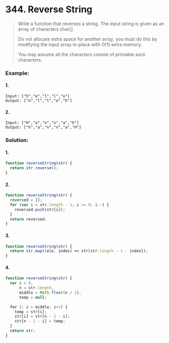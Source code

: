 # 344. Reverse String

> Write a function that reverses a string. The input string is given as an array of characters char[].
>
> Do not allocate extra space for another array, you must do this by modifying the input array in-place with O(1) extra memory.
>
> You may assume all the characters consist of printable ascii characters.

### Example:

#### 1.

```
Input: ["h","e","l","l","o"]
Output: ["o","l","l","e","h"]
```

#### 2.

```
Input: ["H","a","n","n","a","h"]
Output: ["h","a","n","n","a","H"]
```

### Solution:

#### 1.

```javascript
function reverseString(str) {
  return str.reverse();
}
```

#### 2.

```javascript
function reverseString(str) {
  reversed = [];
  for (var i = str.length - 1; i >= 0; i--) {
    reversed.push(str[i]);
  }
  return reversed;
}
```

#### 3.

```javascript
function reverseString(str) {
  return str.map((ele, index) => str[str.length - 1 - index]);
}
```

#### 4.

```javascript
function reverseString(str) {
  var i = 0,
      n = str.length,
      middle = Math.floor(n / 2),
      temp = null;
  
  for (; i < middle; i++) {
    temp = str[i];
    str[i] = str[n - 1 - i];
    str[n - 1 - i] = temp;
  }
  return str;
}
```
